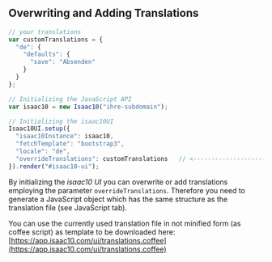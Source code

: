 ## Overwriting and Adding Translations


```javascript
// your translations
var customTranslations = {
  "de": {
    "defaults": {
      "save": "Absenden"
    }
  }
};

// Initializing the JavaScript API
var isaac10 = new Isaac10("ihre-subdomain");

// Initializing the isaac10UI
Isaac10UI.setup({
  "isaac10Instance": isaac10,
  "fetchTemplate": "bootstrap3",
  "locale": "de",
  "overrideTranslations": customTranslations   // <--------------------
}).render("#isaac10-ui");
```


By initializing the _isaac10 UI_ you can overwrite or add translations employing the parameter `overrideTranslations`.
Therefore you need to generate a JavaScript object which has the same structure as the translation file (see JavaScript tab).

You can use the currently used translation file in not minified form (as coffee script) as template to be downloaded here:
[https://app.isaac10.com/ui/translations.coffee](https://app.isaac10.com/ui/translations.coffee)
